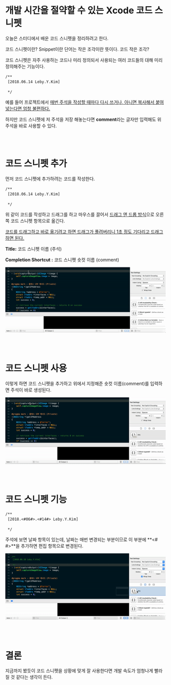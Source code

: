 # 개발 시간을 절약할 수 있는 Xcode 코드 스니펫

오늘은 스터디에서 배운 코드 스니펫을 정리하려고 한다.

코드 스니펫이란? Snippet이란 단어는 작은 조각이란 뜻이다. 코드 작은 조각?

코드 스니펫은 자주 사용하는 코드나 미리 정의되서 사용되는 여러 코드들의 대해 미리 정의해주는 기능이다.

~~~~06.
/**
 [2018.06.14 Leby.Y.Kim]
 
 */
~~~~

예를 들어 프로젝트에서 <u>매번 주석을 작성할 때마다 다시 쓰거나, 아니면 복사해서 붙여넣는다면 엄청 불편하다.</u>

하지만 코드 스니펫에 저 주석을 저장 해놓는다면 **comment**라는 글자만 입력해도 위 주석을 바로 사용할 수 있다.

<br />

<br />

# 코드 스니펫 추가

먼저 코드 스니펫에 추가하려는 코드를 작성한다.

~~~~objc
/**
 [2018.06.14 Leby.Y.Kim]
 
 */
~~~~

위 같이 코드를 작성하고 드래그를 하고 마우스를 끌어서 <u>드래그 앤 드롭 방식</u>으로 오른쪽 코드 스니펫 항목으로 옮긴다.

<u>코드를 드래그하고 바로 옮기려고 하면 드래그가 풀려버리니 1초 정도 기다리고 드래그하면 된다.</u>

**Title:** 코드 스니펫 이름 (주석)

**Completion Shortcut :** 코드 스니펫 숏컷 이름 (comment)

![CodeSnippet-1](../Resource/CodeSnippet-1.gif)

<br />

<br />

# 코드 스니펫 사용

이렇게 하면 코드 스니펫을 추가하고 위에서 지정해준 숏컷 이름(comment)를 입력하면 주석이 바로 생성된다.

![CodeSnippet-2](../Resource/CodeSnippet-2.gif)

<br />

<br />

# 코드 스니펫 기능

~~~objc
/**
 [2018.<#06#>.<#14#> Leby.Y.Kim]
 
 */
~~~

주석에 보면 날짜 항목이 있는데, 날짜는 매번 변경되는 부분이므로 이 부분에 **<# #>**을 추가하면 편집 항목으로 변경된다.

![CodeSnippet-3](../Resource/CodeSnippet-3.gif)

<br />

<br />

# 결론

지금까지 봤듯이 코드 스니펫을 상황에 맞게 잘 사용한다면 개발 속도가 엄청나게 빨라질 것 같다는 생각이 든다.
